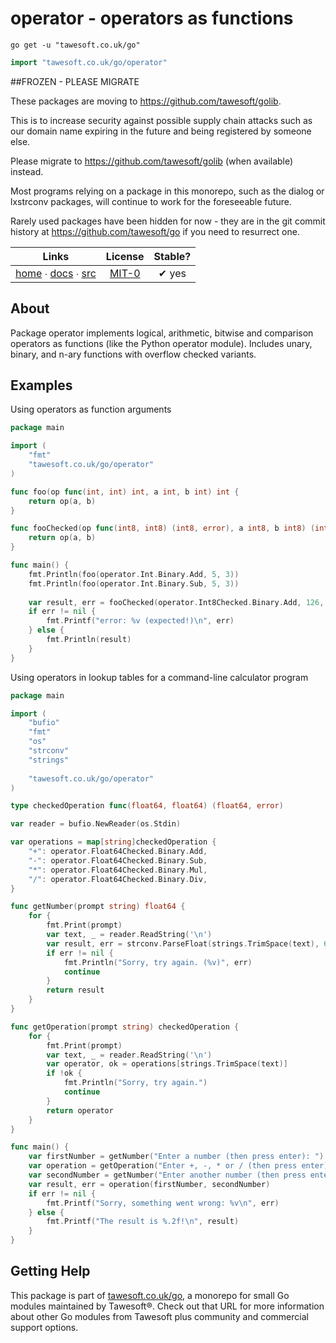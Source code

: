 # operator - operators as functions

```shell script
go get -u "tawesoft.co.uk/go"
```

```go
import "tawesoft.co.uk/go/operator"
```




##FROZEN - PLEASE MIGRATE

These packages are moving to https://github.com/tawesoft/golib.

This is to increase security against possible supply chain attacks such as our domain name expiring in the future and being registered by someone else.

Please migrate to https://github.com/tawesoft/golib (when available) instead.

Most programs relying on a package in this monorepo, such as the dialog or lxstrconv packages, will continue to work for the foreseeable future.

Rarely used packages have been hidden for now - they are in the git commit history at https://github.com/tawesoft/go if you need to resurrect one.



|  Links  | License | Stable? |
|:-------:|:-------:|:-------:|
| [home][home_operator] ∙ [docs][docs_operator] ∙ [src][src_operator] | [MIT-0][copy_operator] | ✔ yes |

[home_operator]: https://tawesoft.co.uk/go/operator
[src_operator]:  https://github.com/tawesoft/go/tree/master/operator
[docs_operator]: https://www.tawesoft.co.uk/go/doc/operator
[copy_operator]: https://github.com/tawesoft/go/tree/master/operator/LICENSE.txt

## About

Package operator implements logical, arithmetic, bitwise and comparison
operators as functions (like the Python operator module). Includes unary,
binary, and n-ary functions with overflow checked variants.


## Examples


Using operators as function arguments
```go
package main

import (
    "fmt"
    "tawesoft.co.uk/go/operator"
)

func foo(op func(int, int) int, a int, b int) int {
    return op(a, b)
}

func fooChecked(op func(int8, int8) (int8, error), a int8, b int8) (int8, error) {
    return op(a, b)
}

func main() {
    fmt.Println(foo(operator.Int.Binary.Add, 5, 3))
    fmt.Println(foo(operator.Int.Binary.Sub, 5, 3))
    
    var result, err = fooChecked(operator.Int8Checked.Binary.Add, 126, 2) // max int8 is 127!
    if err != nil {
        fmt.Printf("error: %v (expected!)\n", err)
    } else {
        fmt.Println(result)
    }
}
```
Using operators in lookup tables for a command-line calculator program
```go
package main

import (
    "bufio"
    "fmt"
    "os"
    "strconv"
    "strings"
    
    "tawesoft.co.uk/go/operator"
)

type checkedOperation func(float64, float64) (float64, error)

var reader = bufio.NewReader(os.Stdin)

var operations = map[string]checkedOperation {
    "+": operator.Float64Checked.Binary.Add,
    "-": operator.Float64Checked.Binary.Sub,
    "*": operator.Float64Checked.Binary.Mul,
    "/": operator.Float64Checked.Binary.Div,
}

func getNumber(prompt string) float64 {
    for {
        fmt.Print(prompt)
        var text, _ = reader.ReadString('\n')
        var result, err = strconv.ParseFloat(strings.TrimSpace(text), 64)
        if err != nil {
            fmt.Println("Sorry, try again. (%v)", err)
            continue
        }
        return result
    }
}

func getOperation(prompt string) checkedOperation {
    for {
        fmt.Print(prompt)
        var text, _ = reader.ReadString('\n')
        var operator, ok = operations[strings.TrimSpace(text)]
        if !ok {
            fmt.Println("Sorry, try again.")
            continue
        }
        return operator
    }
}

func main() {
    var firstNumber = getNumber("Enter a number (then press enter): ")
    var operation = getOperation("Enter +, -, * or / (then press enter) for add, subtract, multiply, or divide: ")
    var secondNumber = getNumber("Enter another number (then press enter): ")
    var result, err = operation(firstNumber, secondNumber)
    if err != nil {
        fmt.Printf("Sorry, something went wrong: %v\n", err)
    } else {
        fmt.Printf("The result is %.2f!\n", result)
    }
}
```

## Getting Help

This package is part of [tawesoft.co.uk/go](https://www.tawesoft.co.uk/go),
a monorepo for small Go modules maintained by Tawesoft®.
Check out that URL for more information about other Go modules from
Tawesoft plus community and commercial support options.